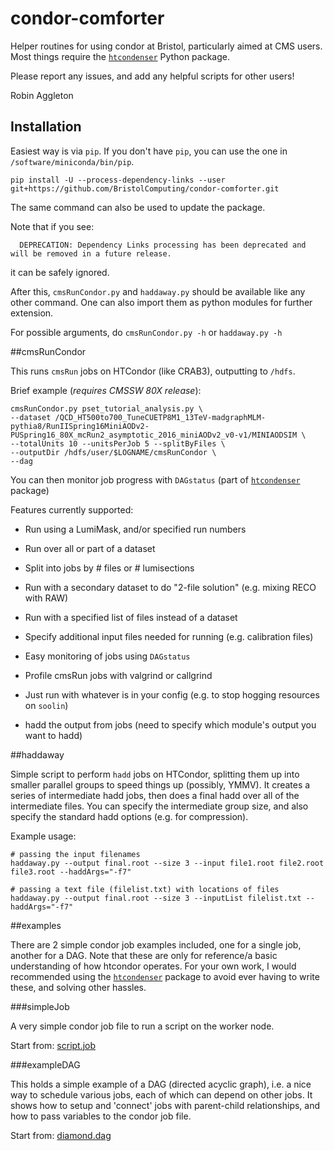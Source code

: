# condor-comforter
Helper routines for using condor at Bristol, particularly aimed at CMS users.
Most things require the [`htcondenser`](https://github.com/raggleton/htcondenser) Python package.

Please report any issues, and add any helpful scripts for other users!

Robin Aggleton

## Installation

Easiest way is via `pip`. If you don't have `pip`, you can use the one in `/software/miniconda/bin/pip`.

```
pip install -U --process-dependency-links --user git+https://github.com/BristolComputing/condor-comforter.git
```
The same command can also be used to update the package.

Note that if you see:

```
  DEPRECATION: Dependency Links processing has been deprecated and will be removed in a future release.
```

it can be safely ignored.

After this, `cmsRunCondor.py` and `haddaway.py` should be available like any other command.
One can also import them as python modules for further extension.

For possible arguments, do `cmsRunCondor.py -h` or `haddaway.py -h`

##cmsRunCondor

This runs `cmsRun` jobs on HTCondor (like CRAB3), outputting to `/hdfs`.

Brief example (_requires CMSSW 80X release_):

```
cmsRunCondor.py pset_tutorial_analysis.py \
--dataset /QCD_HT500to700_TuneCUETP8M1_13TeV-madgraphMLM-pythia8/RunIISpring16MiniAODv2-PUSpring16_80X_mcRun2_asymptotic_2016_miniAODv2_v0-v1/MINIAODSIM \
--totalUnits 10 --unitsPerJob 5 --splitByFiles \
--outputDir /hdfs/user/$LOGNAME/cmsRunCondor \
--dag
```

You can then monitor job progress with `DAGstatus` (part of [`htcondenser`](https://github.com/raggleton/htcondenser) package)

Features currently supported:

- Run using a LumiMask, and/or specified run numbers

- Run over all or part of a dataset

- Split into jobs by # files or # lumisections

- Run with a secondary dataset to do "2-file solution" (e.g. mixing RECO with RAW)

- Run with a specified list of files instead of a dataset

- Specify additional input files needed for running (e.g. calibration files)

- Easy monitoring of jobs using `DAGstatus`

- Profile cmsRun jobs with valgrind or callgrind

- Just run with whatever is in your config (e.g. to stop hogging resources on `soolin`)

- hadd the output from jobs (need to specify which module's output you want to hadd)

##haddaway

Simple script to perform `hadd` jobs on HTCondor, splitting them up into smaller parallel groups to speed things up (possibly, YMMV).
It creates a series of intermediate hadd jobs, then does a final hadd over all of the intermediate files.
You can specify the intermediate group size, and also specify the standard hadd options (e.g. for compression).

Example usage:

```
# passing the input filenames
haddaway.py --output final.root --size 3 --input file1.root file2.root file3.root --haddArgs="-f7"

# passing a text file (filelist.txt) with locations of files
haddaway.py --output final.root --size 3 --inputList filelist.txt --haddArgs="-f7"
```

##examples

There are 2 simple condor job examples included, one for a single job, another for a DAG.
Note that these are only for reference/a basic understanding of how htcondor operates.
For your own work, I would recommended using the [`htcondenser`](https://github.com/raggleton/htcondenser) package to avoid ever having to write these, and solving other hassles.

###simpleJob

A very simple condor job file to run a script on the worker node.

Start from: [script.job](examples/simpleJob/script.job)

###exampleDAG

This holds a simple example of a DAG (directed acyclic graph), i.e. a nice way to schedule various jobs, each of which can depend on other jobs.
It shows how to setup and 'connect' jobs with parent-child relationships, and how to pass variables to the condor job file.

Start from: [diamond.dag](examples/exampleDAG/diamond.dag)

